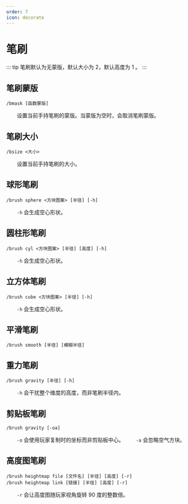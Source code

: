 ```yaml
---
order: 7
icon: decorate
---
```

# 笔刷

::: tip
笔刷默认为无蒙版，默认大小为 2，默认高度为 1 。
:::

## 笔刷蒙版

```
/bmask [函数蒙版]
```

&emsp;&emsp;设置当前手持笔刷的蒙版。当蒙版为空时，会取消笔刷蒙版。

## 笔刷大小

```
/bsize <大小>
```

&emsp;&emsp;设置当前手持笔刷的大小。

## 球形笔刷

```
/brush sphere <方块图案> [半径] [-h]
```
&emsp;&emsp;`-h` 会生成空心形状。

## 圆柱形笔刷

```
/brush cyl <方块图案> [半径] [高度] [-h]
```
&emsp;&emsp;`-h` 会生成空心形状。

## 立方体笔刷

```
/brush cube <方块图案> [半径] [-h]
```
&emsp;&emsp;`-h` 会生成空心形状。

## 平滑笔刷
```
/brush smooth [半径] [模糊半径]
```

## 重力笔刷

```
/brush gravity [半径] [-h]
```
&emsp;&emsp;`-h` 会干扰整个维度的高度，而非笔刷半径内。

## 剪贴板笔刷

```
/brush gravity [-oa]
```
&emsp;&emsp;`-o` 会使用玩家复制时的坐标而非剪贴板中心。
&emsp;&emsp;`-a` 会忽略空气方块。

## 高度图笔刷

```
/brush heightmap file [文件名] [半径] [高度] [-r]
/brush heightmap link [链接] [半径] [高度] [-r]
```
&emsp;&emsp;`-r` 会让高度图随玩家视角旋转 90 度的整数倍。